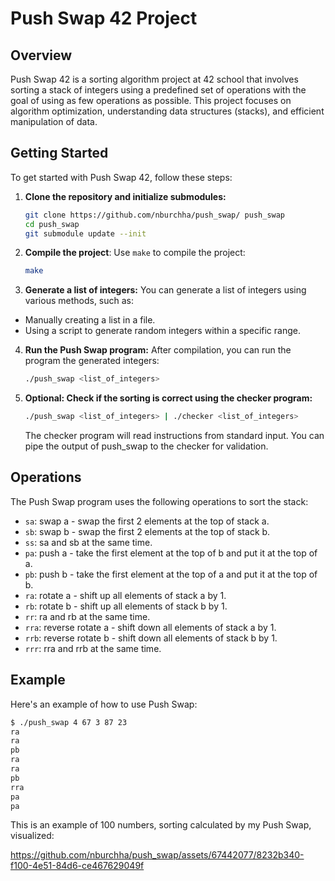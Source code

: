 # Push Swap 42 Project

## Overview
Push Swap 42 is a sorting algorithm project at 42 school that involves sorting a stack of integers using a predefined set of operations with the goal of using as few operations as possible. This project focuses on algorithm optimization, understanding data structures (stacks), and efficient manipulation of data.

## Getting Started
To get started with Push Swap 42, follow these steps:

1. **Clone the repository and initialize submodules:**
    ```bash
    git clone https://github.com/nburchha/push_swap/ push_swap
    cd push_swap
    git submodule update --init
    ```

2. **Compile the project**:
   Use `make` to compile the project:
    ```bash
    make
    ```


3. **Generate a list of integers:**
You can generate a list of integers using various methods, such as:
- Manually creating a list in a file.
- Using a script to generate random integers within a specific range.

4. **Run the Push Swap program:**
    After compilation, you can run the program the generated integers:
    ```bash
    ./push_swap <list_of_integers>
    ```
5. **Optional: Check if the sorting is correct using the checker program:**
   ```bash
   ./push_swap <list_of_integers> | ./checker <list_of_integers>
   ```
   The checker program will read instructions from standard input. You can pipe the output of push_swap to the checker for validation.

## Operations
The Push Swap program uses the following operations to sort the stack:

- `sa`: swap a - swap the first 2 elements at the top of stack a.
- `sb`: swap b - swap the first 2 elements at the top of stack b.
- `ss`: sa and sb at the same time.
- `pa`: push a - take the first element at the top of b and put it at the top of a.
- `pb`: push b - take the first element at the top of a and put it at the top of b.
- `ra`: rotate a - shift up all elements of stack a by 1.
- `rb`: rotate b - shift up all elements of stack b by 1.
- `rr`: ra and rb at the same time.
- `rra`: reverse rotate a - shift down all elements of stack a by 1.
- `rrb`: reverse rotate b - shift down all elements of stack b by 1.
- `rrr`: rra and rrb at the same time.

## Example
Here's an example of how to use Push Swap:

```bash
$ ./push_swap 4 67 3 87 23
ra
ra
pb
ra
ra
pb
rra
pa
pa
```

This is an example of 100 numbers, sorting calculated by my Push Swap, visualized:

https://github.com/nburchha/push_swap/assets/67442077/8232b340-f100-4e51-84d6-ce467629049f




